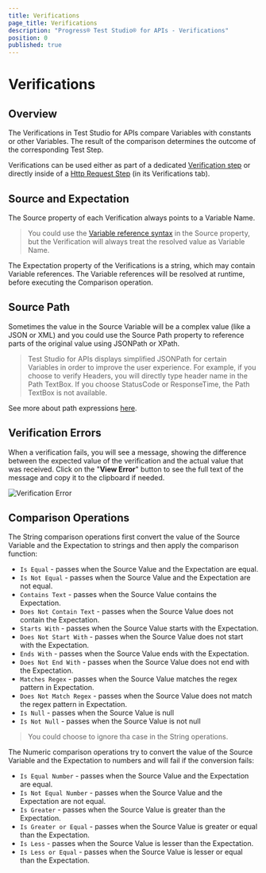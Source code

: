 ```yaml
---
title: Verifications
page_title: Verifications
description: "Progress® Test Studio® for APIs - Verifications"
position: 0
published: true
---
```


# Verifications

## Overview

The Verifications in Test Studio for APIs compare Variables with constants or other Variables. The result of the comparison determines the outcome of the corresponding Test Step.

Verifications can be used either as part of a dedicated [Verification step](/features/steps/verification) or directly inside of a [Http Request Step](/features/steps/http-request) (in its Verifications tab).



## Source and Expectation

The Source property of each Verification always points to a Variable Name.

> You could use the [Variable reference syntax](/features/variables#Referencing-Variables) in the Source property, but the Verification will always treat the resolved value as Variable Name.  

The Expectation property of the Verifications is a string, which may contain Variable references. The Variable references will be resolved at runtime, before executing the Comparison operation.




## Source Path

Sometimes the value in the Source Variable will be a complex value (like a JSON or XML) and you could use the Source Path property to reference parts of the original value using JSONPath or XPath.

> Test Studio for APIs displays simplified JSONPath for certain Variables in order to improve the user experience. For example, if you choose to verify Headers, you will directly type header name in the Path TextBox. If you choose StatusCode or ResponseTime, the Path TextBox is not available. 

See more about path expressions [here](/features/source-path-expressions).


## Verification Errors

When a verification fails, you will see a message, showing the difference between the expected value of the verification and the actual value that was received. Click on the "**View Error**" button to see the full text of the message and copy it to the clipboard if needed.

![Verification Error][1] 


## Comparison Operations

The String comparison operations first convert the value of the Source Variable and the Expectation to strings and then apply the comparison function:

- `Is Equal` - passes when the Source Value and the Expectation are equal.
- `Is Not Equal` - passes when the Source Value and the Expectation are not equal.
- `Contains Text` - passes when the Source Value contains the Expectation.
- `Does Not Contain Text` - passes when the Source Value does not contain the Expectation.
- `Starts With` - passes when the Source Value starts with the Expectation.
- `Does Not Start With` - passes when the Source Value does not start with the Expectation.
- `Ends With` - passes when the Source Value ends with the Expectation.
- `Does Not End With` - passes when the Source Value does not end with the Expectation.
- `Matches Regex` - passes when the Source Value matches the regex pattern in Expectation.
- `Does Not Match Regex` - passes when the Source Value does not match the regex pattern in Expectation.
- `Is Null` - passes when the Source Value is null
- `Is Not Null` - passes when the Source Value is not null

> You could choose to ignore tha case in the String operations. 

The Numeric comparison operations try to convert the value of the Source Variable and the Expectation to numbers and will fail if the conversion fails:

- `Is Equal Number` - passes when the Source Value and the Expectation are equal.
- `Is Not Equal Number` - passes when the Source Value and the Expectation are not equal.
- `Is Greater` - passes when the Source Value is greater than the Expectation.
- `Is Greater or Equal` - passes when the Source Value is greater or equal than the Expectation. 
- `Is Less` - passes when the Source Value is lesser than the Expectation.
- `Is Less or Equal` - passes when the Source Value is lesser or equal than the Expectation.


[1]: /img/features/verifications/verification-error.png
